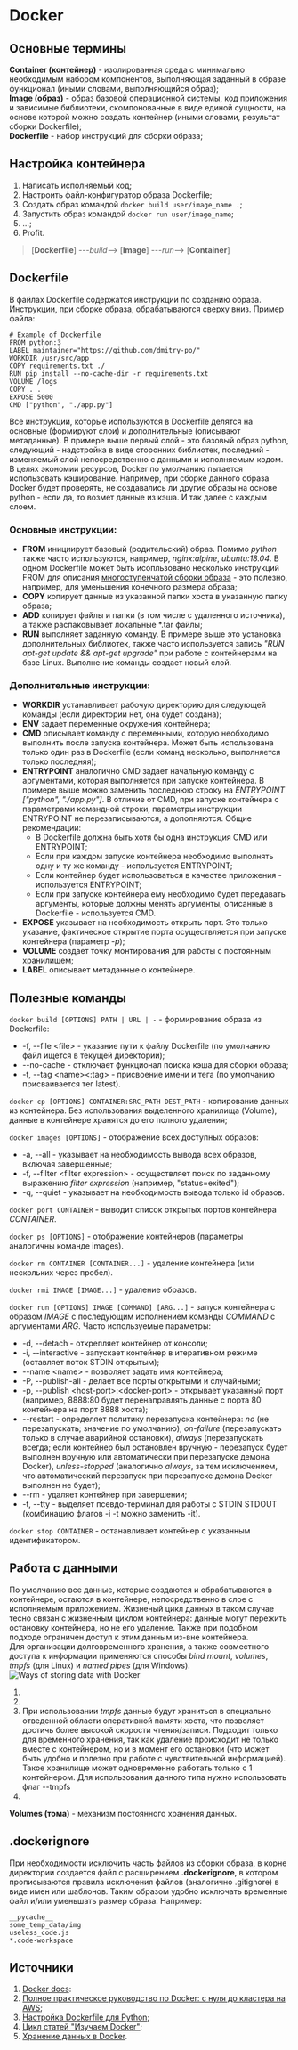 # Docker
## Основные термины
**Container (контейнер)** - изолированная среда с минимально необходимым набором компонентов, выполняющая заданный в образе функционал (иными словами, выполняющийся образ);  
**Image (образ)** - образ базовой операционной системы, код приложения и зависимые библиотеки, скомпонованные в виде единой сущности, на основе которой можно создать контейнер (иными словами, результат сборки Dockerfile);  
**Dockerfile** - набор инструкций для сборки образа;  

## Настройка контейнера
1. Написать исполняемый код;
2. Настроить файл-конфигуратор образа Dockerfile;
3. Создать образ командой `docker build user/image_name .`;
4. Запустить образ командой `docker run user/image_name`;
5. ...;
6. Profit.
> [**Dockerfile**] ---*build*--> [**Image**] ---*run*--> [**Container**]

## Dockerfile
В файлах Dockerfile содержатся инструкции по созданию образа. Инструкции, при сборке образа, обрабатываются сверху вниз. Пример файла:
``` docker
# Example of Dockerfile
FROM python:3
LABEL maintainer="https://github.com/dmitry-po/"
WORKDIR /usr/src/app
COPY requirements.txt ./
RUN pip install --no-cache-dir -r requirements.txt
VOLUME /logs
COPY . .
EXPOSE 5000
CMD ["python", "./app.py"]
```
Все инструкции, которые используются в Dockerfile делятся на основные (формируют слои) и дополнительные (описывают метаданные). В примере выше первый слой - это базовый образ python, следующий - надстройка в виде сторонних библиотек, последний - изменяемый слой непосредственно с данными и исполняемым кодом. В целях экономии ресурсов, Docker по умолчанию пытается использовать кэширование. Например, при сборке данного образа Docker будет проверять, не создавались ли другие образы на основе python - если да, то возмет данные из кэша. И так далее с каждым слоем.
### Основные инструкции:
* **FROM** инициирует базовый (родительский) образ. Помимо *python* также часто используются, например, *nginx:alpine*, *ubuntu:18.04*. В одном Dockerfile может быть исопльзовано несколько инструкций FROM для описания [многоступенчатой сборки образа](https://docs.docker.com/develop/develop-images/multistage-build/) - это полезно, например, для уменьшения конечного размера образа;
* **COPY** копирует данные из указанной папки хоста в указанную папку образа;
* **ADD** копирует файлы и папки (в том числе с удаленного источника), а также распаковывает локальные *.tar файлы;
* **RUN** выполняет заданную команду. В примере выше это установка дополнительных библиотек, также часто используется запись *"RUN apt-get update && apt-get upgrade"* при работе с контейнерами на базе Linux. Выполнение команды создает новый слой.

### Дополнительные инструкции:
* **WORKDIR** устанавливает рабочую директорию для следующей команды (если директории нет, она будет создана);
* **ENV** задает переменные окружения контейнера;
* **CMD** описывает команду с переменными, которую необходимо выполнить после запуска контейнера. Может быть использована только один раз в Dockerfile (если команд несколько, выполняется только последняя);
* **ENTRYPOINT** аналогично CMD задает начальную команду с аргументами, которая выполняется при запуске контейнера. В примере выше можно заменить последнюю строку на *ENTRYPOINT ["python", "./app.py"]*. В отличие от CMD, при запуске контейнера с параметрами командной строки, параметры инструкции ENTRYPOINT не перезаписываются, а дополняются. Общие рекомендации:
  * В Dockerfile должна быть хотя бы одна инструкция CMD или ENTRYPOINT;
  * Если при каждом запуске контейнера необходимо выполнять одну и ту же команду - используется ENTRYPOINT;
  * Если контейнер будет использоваться в качестве приложения - используется ENTRYPOINT;
  * Если при запуске контейнера ему необходимо будет передавать аргументы, которые должны менять аргументы, описанные в Dockerfile - используется CMD.
* **EXPOSE** указывает на необходимость открыть порт. Это только указание, фактическое открытие порта осуществляется при запуске контейнера (параметр *-p*);
* **VOLUME** создает точку монтирования для работы с постоянным хранилищем;
* **LABEL** описывает метаданные о контейнере.

## Полезные команды
`docker build [OPTIONS] PATH | URL | -` - формирование образа из Dockerfile:
* -f, --file \<file> - указание пути к файлу Dockerfile (по умолчанию файл ищется в текущей директории);
* --no-cache - отключает функционал поиска кэша для сборки образа;
* -t, --tag \<name>\<:tag> - присвоение имени и тега (по умолчанию присваивается тег latest).

`docker cp [OPTIONS] CONTAINER:SRC_PATH DEST_PATH` - копирование данных из контейнера. Без использования выделенного хранилища (Volume), данные в контейнере хранятся до его полного удаления;

`docker images [OPTIONS]` - отображение всех доступных образов:
 * -a, --all - указывает на необходимость вывода всех образов, включая завершенные;
 * -f, --filter \<filter expression> - осуществляет поиск по заданному выражению *filter expression* (например, "status=exited");
 * -q, --quiet - указывает на необходимость вывода только id образов.

`docker port CONTAINER` - выводит список открытых портов контейнера *CONTAINER*.

`docker ps [OPTIONS]` - отображение контейнеров (параметры аналогичны команде images).

`docker rm CONTAINER [CONTAINER...]` - удаление контейнера (или нескольких через пробел).

`docker rmi IMAGE [IMAGE...]` - удаление образов.

`docker run [OPTIONS] IMAGE [COMMAND] [ARG...]` - запуск контейнера с образом *IMAGE* с последующим исполнением команды *COMMAND* с аргументами *ARG*. Часто используемые параметры:
 * -d, --detach - открепляет контейнер от консоли;
 * -i, --interactive - запускает контейнер в итеративном режиме (оставляет поток STDIN открытым);  
 * --name \<name> - позволяет задать имя контейнера;
 * -P, --publish-all - делает все порты открытыми и случайными;
 * -p, --publish \<host-port>:\<docker-port> - открывает указанный порт (например, 8888:80 будет перенаправлять данные с порта 80 контейнера на порт 8888 хоста);
 * --restart - определяет политику перезапуска контейнера: *no* (не перезапускать; значение по умолчанию), *on-failure* (перезапускать только в случае аварийной остановки), *always* (перезапускать всегда; если контейнер был остановлен вручную - перезапуск будет выполнен вручную или автоматически при перезапуске демона Docker), *unless-stopped* (аналогично *always*, за тем исключением, что автоматический перезапуск при перезапуске демона Docker выполнен не будет);
 * --rm - удаляет контейнер при завершении;
 * -t, --tty - выделяет псевдо-терминал для работы  с STDIN STDOUT (комбинацию флагов -i -t можно заменить -it).

 `docker stop CONTAINER` - останавливает контейнер c указанным идентификатором.  

## Работа с данными
По умолчанию все данные, которые создаются и обрабатываются в контейнере, остаются в контейнере, непосредственно в слое с исполняемым приложением. Жизненый цикл данных в таком случае тесно связан с жизненным циклом контейнера: данные могут пережить остановку контейнера, но не его удаление. Также при подобном подходе ограничен доступ к этим данным из-вне контейнера.  
Для организации долговременного хранения, а также совместного доступа к информации применяются способы *bind mount*, *volumes*, *tmpfs* (для Linux) и *named pipes* (для Windows).
![Ways of storing data with Docker](https://docs.docker.com/storage/images/types-of-mounts.png)

1.
2.
3. При использовании *tmpfs* данные будут храниться в специально отведенной области оперативной памяти хоста, что позволяет достичь более высокой скорости чтения/записи. Подходит только для временного хранения, так как удаление происходит не только вместе с контейнером, но и в момент его остановки (что может быть удобно и полезно при работе с чувствительной информацией). Такое хранилище может одновременно работать только с 1 контейнером. Для использования данного типа нужно использовать флаг --tmpfs 
4.

**Volumes (тома)** - механизм постоянного хранения данных.

## .dockerignore
При необходимости исключить часть файлов из сборки образа, в корне директории создается файл с расширением **.dockerignore**, в котором прописываются правила исключения файлов (аналогично .gitignore) в виде имен или шаблонов. Таким образом удобно исключать временные файл и/или уменьшать размер образа. Например:
```
__pycache__
some_temp_data/img
useless_code.js
*.code-workspace
```

## Источники
1. [Docker docs](https://docs.docker.com/get-started/):
2. [Полное практическое руководство по Docker: с нуля до кластера на AWS](https://habr.com/ru/post/310460/);
3. [Настройка Dockerfile для Python](https://hub.docker.com/_/python/);
4. [Цикл статей "Изучаем Docker"](https://habr.com/ru/company/ruvds/blog/438796/);
5. [Хранение данных в Docker](https://slurm.io/tpost/i5ikrm9fj1-hranenie-dannih-v-docker).